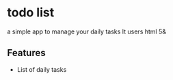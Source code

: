 # todo list
a simple app to manage your daily tasks
It users html 5& 
## Features
* List of daily tasks
